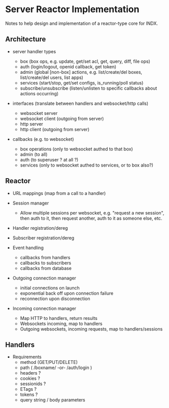 # Server Reactor Implementation #

Notes to help design and implementation of a reactor-type core for INDX.

## Architecture ##

- server handler types
    - box
        (box ops, e.g. update, get/set acl, get, query, diff, file ops)
    - auth
        (login/logout, openid callback, get token)
    - admin
        (global [non-box] actions, e.g. list/create/del boxes, list/create/del users, list apps)
    - services
        (start/stop, get/set configs, is_running/poll status)
    - subscribe/unsubscribe
        (listen/unlisten to specific callbacks about actions occurring)

- interfaces (translate between handlers and websocket/http calls)
    - websocket server
    - websocket client (outgoing from server)
    - http server
    - http client (outgoing from server)

- callbacks (e.g. to websocket)
    - box operations (only to websocket authed to that box)
    - admin (to all)
    - auth (to superuser ? at all ?)
    - services (only to websocket authed to services, or to box also?)

## Reactor ##

- URL mappings (map from a call to a handler)

- Session manager
    - Allow multiple sessions per websocket, e.g. "request a new session", then auth to it, then request another, auth to it as someone else, etc.

- Handler registration/dereg

- Subscriber registration/dereg

- Event handling
    - callbacks from handlers
    - callbacks to subscribers
    - callbacks from database

- Outgoing connection manager
    - initial connections on launch
    - exponential back off upon connection failure
    - reconnection upon disconnection

- Incoming connection manager
    - Map HTTP to handlers, return results
    - Websockets incoming, map to handlers
    - Outgoing websockets, incoming requests, map to handlers/sessions

## Handlers ##

- Requirements
    - method (GET/PUT/DELETE)
    - path ( /boxname/   -or-  /auth/login )
    - headers ?
    - cookies ?
    - sessionids ?
    - ETags ?
    - tokens ?
    - query string / body parameters


